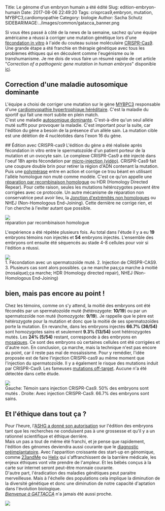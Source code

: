 Title: Le génome d'un embryon humain a été édité 
Slug: edition-embryon-humain
Date: 2017-08-06 22:49:20
Tags: crisprcas9,embryon, mutation, MYBPC3,cardiomyopathie
Category: biologie
Author: Sacha Schutz
SIDEBARIMAGE:../images/common/gatacca_banner.png

Si vous êtes passé à côté de la news de la semaine, sachez qu'une équipe américaine a réussi à corriger une mutation génétique lors d'une [fécondation in vitro](https://fr.wikipedia.org/wiki/F%C3%A9condation_in_vitro) à l'aide du couteau suisse moléculaire [CRISPR-Cas9](https://fr.wikipedia.org/wiki/Cas9). 
Une grande étape a été franchie en thérapie génétique avec tous les problèmes éthiques qui en découlent comme l'eugénisme ou le transhumanisme. 
Je me dois de vous faire un résumé rapide de cet article "*Correction of a pathogenic gene mutation in human embryos*" disponible [ici](http://www.nature.com/nature/journal/vaop/ncurrent/full/nature23305.html). 

## Correction d'une maladie autosomique dominante 
L'équipe a choisi de corriger une mutation sur le gène [MYBPC3](https://ghr.nlm.nih.gov/gene/MYBPC3) responsable d'une [cardiomyopathie hypertrophique héréditaire](http://www.rythmo.fr/la-cardiomyopathie-hypertrophique/). C'est la maladie du sportif qui fait une mort subite en plein match.  
C'est une maladie [autosomique dominante](https://fr.wikipedia.org/wiki/Transmission_autosomique_dominante). C'est-à-dire qu'un seul allèle muté suffit pour provoquer la maladie. C'est important pour la suite, car l'édition du gène a besoin de la présence d'un allèle sain. 
La mutation cible est une délétion de 4 nucléotides dans l'exon 16 du gène.

## Édition avec CRISPR-cas9
L'édition du gène a été réalisée  après fécondation in vitro entre le spermatozoïde d'un patient porteur de la mutation et un ovocyte sain. 
Le complexe CRISPR-Cas9 a été injecté dans l'oeuf 18h après fécondation par [micro-injection (vidéo)](https://www.youtube.com/watch?v=_v9xckdeVhU). 
CRISPR-Cas9 fait une coupure double brin pour retirer la région d'ADN contenant la mutation. Puis une [polymérase](https://fr.wikipedia.org/wiki/Polym%C3%A9rase) entre en action et corrige ce trou béant en utilisant l'allèle homologue non muté comme modèle. C'est ce qu'on appelle une [réparation par recombinaison homologue](https://fr.wikipedia.org/wiki/Recombinaison_homologue) ou HDR (Homology Directed Repear). Pour cette raison, seules les mutations hétérozygotes peuvent être corrigées avec ce protocole. 
Un autre mécanisme de réparation non conservatrice peut avoir lieu, la [Jonction d'extrémités non homologues](https://fr.wikipedia.org/wiki/Jonction_d%27extr%C3%A9mit%C3%A9s_non_homologues) ou NHEJ (Non-Homologous End-Joining). Cette dernière ne corrige rien, et l'on cherche à l'eviter autant que possible.

<div class="figure">
    <img src="../images/post26/crispr-homolog.png" /> 
    <div class="legend">réparation par recombinaison homologue</div>
</div>


L'expérience a été répétée plusieurs fois. Au total dans l'étude il y a eu **19** embryons témoins non injectés et **54** embryons injectés. L'ensemble des embryons ont ensuite été séquencés au stade 4-8 cellules pour voir si l'édition a réussi.

<div class="figure">
    <img src="../images/post26/gene_correction.png" /> 
    <div class="legend">1. Fécondation avec un spermatozoïde muté. 2. Injection de CRISPR-CAS9. 3. Plusieurs cas sont alors possibles. ça ne marche pas;ça marche à moitié (mosaïque);ça marche; HDR (Homology directed repair), NHEJ (Non-Homologous End-Joining) </div>
</div>

## bien, mais pas encore au point !
Chez les témoins, comme on s'y attend, la moitié des embryons ont été fécondés par un spermatozoïde muté (hétérozygote: **10/19**) ou par un spermatozoïde non muté (homozygote: **9/19**). Je rappelle que le père est hétérozygote pour la mutation et donc que la moitié de ses spermatozoïdes porte la mutation. 
En revanche, dans les embryons injectés **66.7% (36/54)** sont homozygotes sains et seulement **9.3% (13/54)** sont hétérozygotes mutés. Les **24% (5/54)** restant, corresponde à des embryons en [mosaiques](https://fr.wikipedia.org/wiki/Mosa%C3%AFque_(g%C3%A9n%C3%A9tique)). Ce sont des embryons où certaines cellules ont été corrigées et d'autre non.
En conclusion, ça marche, mais la technique n'est pas encore au point, car il reste pas mal de mosaïssisme. Pour y remédier, l'idée proposée est de faire l'injection CRISPR-cas9 au même moment que l'injection du spermatozoïde. 
Il y a également le risque des mutations induit par CRISPR-Cas9. Les fameuses [mutations off-target](https://www.lequotidiendumedecin.fr/actualites/article/2017/05/29/crispr-des-mutations-targets-encore-plus-inattendues_847911). Aucune n'a été détectée dans cette étude. 

<div class="figure">
    <img src="../images/post26/results.png" /> 
    <div class="legend">Gauche: Témoin sans injection CRISPR-Cas9. 50% des embryons sont mutés  . Droite: Avec injection CRISPR-Cas9. 66.7% des embryons sont sains. </div>
</div>

## Et l'éthique dans tout ça ? 
Pour l'heure, l'[ASHG a donné son autorisation](http://www.cell.com/ajhg/fulltext/S0002-9297(17)30247-1) sur l'édition des embryons tant que les recherches ne conduisent pas à une grossesse et qu'il y a un rationnel scientifique et éthique derrière.   
Mais un pas a tout de même été franchi, et je pense que rapidement, l'édition des génomes deviendra aussi courante que le [diagnostic préimplantatoire](https://fr.wikipedia.org/wiki/Diagnostic_pr%C3%A9implantatoire). 
Avec l'apparition croissante des start-up en génomique, comme [23andMe](https://www.23andme.com/) ou [Helix](https://www.helix.com/) qui s'affranchissent de la barrière médicale, les enjeux éthiques vont vite prendre de l'ampleur. Et les bébés conçus à la carte sur internet seront peut-être monnaie courante.   
D'autre part, l'éradication des maladies génétiques peut paraitre merveilleuse. Mais à l'échelle des populations cela implique la diminution de la diversité génétique et donc une diminution de notre capacité d'aptation dans l'évolution biologique.  
*[Bienvenue à GATTACCA](https://www.youtube.com/watch?v=7u3RrbNpRUQ)* n'a jamais été aussi proche.

<div class="figure">
    <img src="../images/post26/gattaca.gif" /> 
</div>